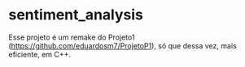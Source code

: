 # sentiment_analysis

Esse projeto é um remake do Projeto1 (https://github.com/eduardosm7/ProjetoP1), só que dessa vez, mais eficiente, em C++.
